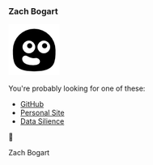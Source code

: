 ### Zach Bogart

![](excited.png)

You're probably looking for one of these:

- [GitHub](https://github.com/zachbogart)
- [Personal Site](https://zachbogart.com/)
- [Data Silience](https://zachbogart.github.io/data-silience/)

🖤

Zach Bogart
